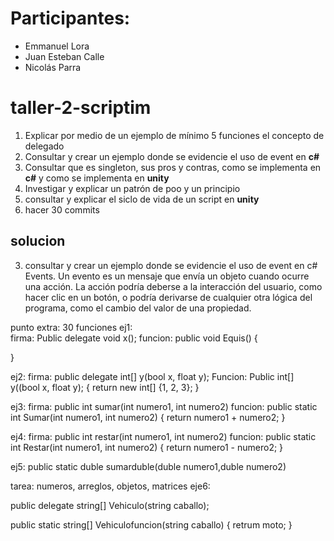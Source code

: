 # Participantes:
- Emmanuel Lora
- Juan Esteban Calle
- Nicolás Parra

# taller-2-scriptim
1. Explicar por medio de un ejemplo de mínimo 5 funciones el concepto de delegado
2. Consultar y crear un ejemplo donde se evidencie el uso de event en  **c#** 
3. Consultar que es singleton, sus pros y contras, como se implementa en  **c#** y como se implementa en  **unity**
4. Investigar y explicar un patrón de poo y un principio 
5. consultar y explicar el siclo de vida de un script en  **unity**
6. hacer 30 commits

## solucion
3. consultar y crear un ejemplo donde se evidencie el uso de event en c#
   Events.
Un evento es un mensaje que envía un objeto cuando ocurre una acción. La acción podría deberse a la interacción del usuario, como hacer clic en un botón, o podría derivarse de cualquier otra lógica del programa, como el cambio del valor de una propiedad.

punto extra: 30 funciones 
ej1:  
firma:
Public delegate void x();
funcion:
public void Equis()
{

}

ej2:
firma:
public delegate int[] y(bool x, float y);
Funcion:
Public int[] y((bool x, float y);
{
return new int[] {1, 2, 3};
}

ej3:
firma:
public int sumar(int numero1, int numero2)
funcion:
public static int Sumar(int numero1, int numero2)
{
    return numero1 + numero2;
}

ej4: 
firma:
public int restar(int numero1, int numero2)
funcion:
public static int Restar(int numero1, int numero2)
{
    return numero1 - numero2;
}

ej5:
public static duble sumarduble(duble numero1,duble numero2)

tarea: numeros, arreglos, objetos, matrices
eje6:

public delegate string[] Vehiculo(string caballo);

public static string[] Vehiculofuncion(string caballo)
{
retrum moto;
}



